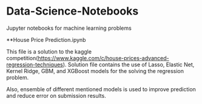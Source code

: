 # Data-Science-Notebooks
Jupyter notebooks for machine learning problems

**House Price Prediction.ipynb

This file is a solution to the kaggle competition(https://www.kaggle.com/c/house-prices-advanced-regression-techniques).
Solution file contains the use of Lasso, Elastic Net, Kernel Ridge, GBM, and XGBoost models for the solving the regression problem.

Also, ensemble of different mentioned models is used to improve prediction and reduce error on submission results.

